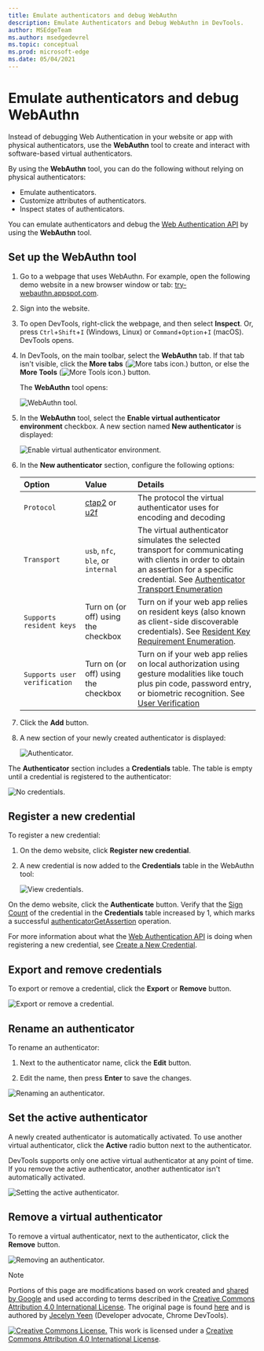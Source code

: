 ```yaml
---
title: Emulate authenticators and debug WebAuthn
description: Emulate Authenticators and Debug WebAuthn in DevTools.
author: MSEdgeTeam
ms.author: msedgedevrel
ms.topic: conceptual
ms.prod: microsoft-edge
ms.date: 05/04/2021
---
```

# Emulate authenticators and debug WebAuthn

<!--todo: remove notice at bottom, or add notice here?-->

Instead of debugging Web Authentication in your website or app with physical authenticators, use the **WebAuthn** tool to create and interact with software-based virtual authenticators.

By using the **WebAuthn** tool, you can do the following without relying on physical authenticators:

*  Emulate authenticators.
*  Customize attributes of authenticators.
*  Inspect states of authenticators.

You can emulate authenticators and debug the [Web Authentication API](https://w3c.github.io/webauthn) by using the **WebAuthn** tool.

<!-- For real-time updates on this feature in the Chromium open-source project, see Issue [#1034663](https://crbug.com/1034663). -->


<!-- ====================================================================== -->
## Set up the WebAuthn tool

1. Go to a webpage that uses WebAuthn.  For example, open the following demo website in a new browser window or tab: [try-webauthn.appspot.com](https://try-webauthn.appspot.com/).

1. Sign into the website.

1. To open DevTools, right-click the webpage, and then select **Inspect**.  Or, press `Ctrl`+`Shift`+`I` (Windows, Linux) or `Command`+`Option`+`I` (macOS).  DevTools opens.

1. In DevTools, on the main toolbar, select the **WebAuthn** tab.  If that tab isn't visible, click the **More tabs** (![More tabs icon.](../media/more-tabs-icon-light-theme.png)) button, or else the **More Tools** (![More Tools icon.](../media/more-tools-icon-light-theme.png)) button.

   The **WebAuthn** tool opens:

   ![WebAuthn tool.](../media/webauthn-webauthn-tab.msft.png)

1. In the **WebAuthn** tool, select the **Enable virtual authenticator environment** checkbox.  A new section named **New authenticator** is displayed:

   ![Enable virtual authenticator environment.](../media/webauthn-enable-virtual-auth.msft.png)

1. In the **New authenticator** section, configure the following options:

    | Option | Value | Details |
    |:--- |:--- |:--- |
    | `Protocol` | [ctap2](https://fidoalliance.org/specs/fido-v2.0-id-20180227/fido-client-to-authenticator-protocol-v2.0-id-20180227.html) or [u2f](https://fidoalliance.org/specs/fido-u2f-v1.2-ps-20170411/fido-u2f-overview-v1.2-ps-20170411.html) | The protocol the virtual authenticator uses for encoding and decoding |
    | `Transport` |   `usb`, `nfc`, `ble`, or `internal` | The virtual authenticator simulates the selected transport for communicating with clients in order to obtain an assertion for a specific credential.  See [Authenticator Transport Enumeration](https://w3c.github.io/webauthn#enum-transport) |
    |  `Supports resident keys` | Turn on (or off) using the checkbox | Turn on if your web app relies on resident keys (also known as client-side discoverable credentials).  See [Resident Key Requirement Enumeration](https://w3c.github.io/webauthn#enum-residentKeyRequirement). |
    | `Supports user verification` | Turn on (or off) using the checkbox | Turn on if your web app relies on local authorization using gesture modalities like touch plus pin code, password entry, or biometric recognition.  See [User Verification](https://w3c.github.io/webauthn#user-verification) |

1. Click the **Add** button.

1. A new section of your newly created authenticator is displayed:

   ![Authenticator.](../media/webauthn-authenticator.msft.png)

The **Authenticator** section includes a **Credentials** table.  The table is empty until a credential is registered to the authenticator:

![No credentials.](../media/webauthn-no-cred.msft.png)


<!-- ====================================================================== -->
## Register a new credential

To register a new credential:

1. On the demo website, click **Register new credential**.

1. A new credential is now added to the **Credentials** table in the WebAuthn tool:

   ![View credentials.](../media/webauthn-view-cred.msft.png)

On the demo website, click the **Authenticate** button.  Verify that the [Sign Count](https://w3c.github.io/webauthn/#sctn-sign-counter) of the credential in the **Credentials** table increased by 1, which marks a successful [authenticatorGetAssertion](https://w3c.github.io/webauthn#authenticatorgetassertion) operation.

For more information about what the [Web Authentication API](https://w3c.github.io/webauthn) is doing when registering a new credential, see [Create a New Credential](https://w3c.github.io/webauthn#sctn-createCredential).


<!-- ====================================================================== -->
## Export and remove credentials

To export or remove a credential, click the **Export** or **Remove** button.

![Export or remove a credential.](../media/webauthn-export-remove.msft.png)


<!-- ====================================================================== -->
## Rename an authenticator

To rename an authenticator:

1. Next to the authenticator name, click the **Edit** button.

1. Edit the name, then press **Enter** to save the changes.

![Renaming an authenticator.](../media/webauthn-rename.msft.png)


<!-- ====================================================================== -->
## Set the active authenticator

A newly created authenticator is automatically activated.  To use another virtual authenticator, click the **Active** radio button next to the authenticator.

DevTools supports only one active virtual authenticator at any point of time.  If you remove the active authenticator, another authenticator isn't automatically activated.

![Setting the active authenticator.](../media/webauthn-set-active.msft.png)


<!-- ====================================================================== -->
## Remove a virtual authenticator

To remove a virtual authenticator, next to the authenticator, click the **Remove** button.

![Removing an authenticator.](../media/webauthn-remove-authenticator.msft.png)


<!--todo: remove this notice, or add notice at top?-->

<!-- ====================================================================== -->
> [!NOTE]
> Portions of this page are modifications based on work created and [shared by Google](https://developers.google.com/terms/site-policies) and used according to terms described in the [Creative Commons Attribution 4.0 International License](https://creativecommons.org/licenses/by/4.0).
> The original page is found [here](https://developers.google.com/web/tools/chrome-devtools/webauthn/index) and is authored by [Jecelyn Yeen](https://developers.google.com/web/resources/contributors#jecelyn-yeen) (Developer advocate, Chrome DevTools).

[![Creative Commons License.](https://i.creativecommons.org/l/by/4.0/88x31.png)](https://creativecommons.org/licenses/by/4.0)
This work is licensed under a [Creative Commons Attribution 4.0 International License](https://creativecommons.org/licenses/by/4.0).
